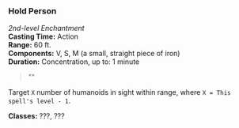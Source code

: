 ### Hold Person  
*2nd-level Enchantment*  
**Casting Time:** Action  
**Range:** 60 ft.  
**Components:** V, S, M (a small, straight piece of iron)  
**Duration:** Concentration, up to: 1 minute  

> *""*

Target `X` number of humanoids in sight within range, where `X = This spell's level - 1`. 

**Classes:** ???, ???